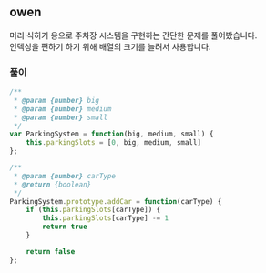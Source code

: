 ## owen

머리 식히기 용으로 주차장 시스템을 구현하는 간단한 문제를 풀어봤습니다.  
인덱싱을 편하기 하기 위해 배열의 크기를 늘려서 사용합니다.

### 풀이

```javascript
/**
 * @param {number} big
 * @param {number} medium
 * @param {number} small
 */
var ParkingSystem = function(big, medium, small) {
    this.parkingSlots = [0, big, medium, small]
};

/** 
 * @param {number} carType
 * @return {boolean}
 */
ParkingSystem.prototype.addCar = function(carType) {
    if (this.parkingSlots[carType]) {
        this.parkingSlots[carType] -= 1
        return true
    }

    return false
};
```